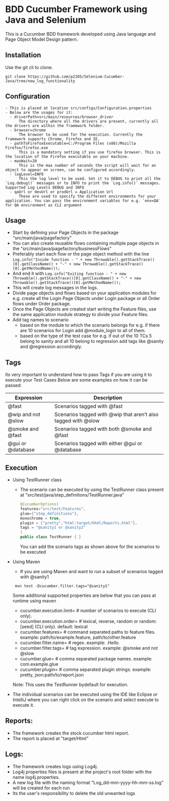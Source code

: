# BDD Cucumber Framework using Java and Selenium

This is a Cucumber BDD framework developed using Java language and Page Object Model Design pattern.

## Installation

Use the git cli to clone.

```git
git clone https://github.com/p2105/Selenium-Cucumber-Java/tree/new_log_functionality
```

## Configuration

```properties
- This is placed at location src/configs/Configuration.properties
- Below are the usages for it:
  - driverPath=src/main/resources/browser_driver
      The directory where all the drivers are present, currently all the drivers are within the framework folder.
  - browser=chrome
      The browser to be used for the execution. Currently the framework supports Chrome, Firefox and IE.
  - pathToFirefoxExecutable=C:/Program Files (x86)/Mozilla Firefox/firefox.exe
      This is a mandatory setting if you use firefox browser. This is the location of the Firefox executable on your machine.
  - maxWait=20
      This is the max number of seconds the script will wait for an object to appear on screen, can be configured accordingly.
  - logLevel=INFO
      This the log level to be used. Set it to DEBUG to print all the `Log.debug()` messages or to INFO to print the `Log.info()` messages. Supported Log Levels DEBUG and INFO
  - qaUrl or devUrl or prodUrl = Application Url
      These are used to specify the different environments for your application. You can pass the environment variables for e.g. `env=QA` for QA environment as CLI argument
```

## Usage
- Start by defining your Page Objects in the package "src/main/java/pagefactory"
- You can also create reusable flows containing multiple page objects in the "src/main/java/pagefactory/businessFlows"
- Preferably start each flow or the page object method with the line
   `Log.info("Inside function - " + new Throwable().getStackTrace()[0].getClassName() + "-" + new Throwable().getStackTrace()[0].getMethodName());`
- And end it with
   `Log.info("Exiting function - " + new Throwable().getStackTrace()[0].getClassName() + "-" + new Throwable().getStackTrace()[0].getMethodName());`
- This will create log messages in the logs.
- Divide page objects and flows based on your application modules for e.g. create all the Login Page Objects under Login package or all Order flows under Order package.
- Once the Page Objects are created start writing the Feature files, use the same application module strategy to divide your Feature files.
- Add tag names to scenario 
    - based on the module to which the scenario belongs for e.g. if there are 10 scenarios for Login add @module_login to all of them. 
    - based on the type of the test case for e.g. if out of the 10 TCs 5 belong to sanity and all 10 belong to regression add tags like @sanity and @regression accordingly.

## Tags
Its very important to understand how to pass Tags if you are using it to execute your Test Cases
Below are some examples on how it can be passed:

Expression  | Description
------------- | -------------
@fast  | Scenarios tagged with @fast
@wip and not @slow  | Scenarios tagged with @wip that aren’t also tagged with @slow
@smoke and @fast | Scenarios tagged with both @smoke and @fast
@gui or @database | Scenarios tagged with either @gui or @database

## Execution
- Using TestRunner class
  -  The scenario can be executed by using the TestRunner class present at "src/test/java/step_definitions/TestRunner.java"
     ```java
     @CucumberOptions(
     features="src/test/Features",
     glue={"step_definitions"},
     monochrome = true,
     plugin = {"pretty","html:target/Html/Reports.html"},
     tags = "@sanity1 or @sanity2"
     )
     public class TestRunner { }
     ```
     You can add the scenario tags as shown above for the scenarios to be executed

- Using Maven
  -  If you are using Maven and want to run a subset of scenarios tagged with @sanity1
    ```
     mvn test -Dcucumber.filter.tags="@sanity1"
    ```
  Some additional supported properties are below that you can pass at runtime using maven 
  -  cucumber.execution.limit=       # number of scenarios to execute (CLI only).
  -  cucumber.execution.order=       # lexical, reverse, random or random:[seed] (CLI only). default: lexical
  -  cucumber.features=              # command separated paths to feature files. example: path/to/example.feature, path/to/other.feature
  -  cucumber.filter.name=           # regex. example: .*Hello.*
  -  cucumber.filter.tags=           # tag expression. example: @smoke and not @slow
  -  cucumber.glue=                  # comma separated package names. example: com.example.glue
  -  cucumber.plugin=                # comma separated plugin strings. example: pretty, json:path/to/report.json

  Note: This uses the TestRunner bydefault for execution.

-  The individual scenarios can be executed using the IDE like Eclipse or IntelliJ where you can right click on the scenario and select execute to execute it.

## Reports:
-  The framework creates the stock cucumber html report.
-  The report is placed at "target/Html"

## Logs:
-  The framework creates logs using Log4j.
-  Log4j properties files is present at the project's root folder with the name log4j.properties.
-  A new log file with the naming format "Log_dd-mm-yyyy-hh-mm-ss.log" will be created for each run
-  Its the user's responsibility to delete the old unwanted logs
